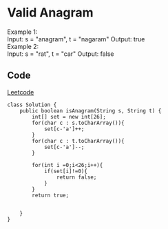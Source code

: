 # Valid Anagram
Example 1:  
Input: s = "anagram", t = "nagaram"
Output: true  
Example 2:  
Input: s = "rat", t = "car"
Output: false

## Code
[Leetcode](https://leetcode.com/problems/valid-anagram)
```
class Solution {
    public boolean isAnagram(String s, String t) {
        int[] set = new int[26];
        for(char c : s.toCharArray()){
            set[c-'a']++;
        }
        for(char c : t.toCharArray()){
            set[c-'a']--;
        }

        for(int i =0;i<26;i++){
            if(set[i]!=0){
                return false;
            }
        }
        return true;

        
    }
}
```